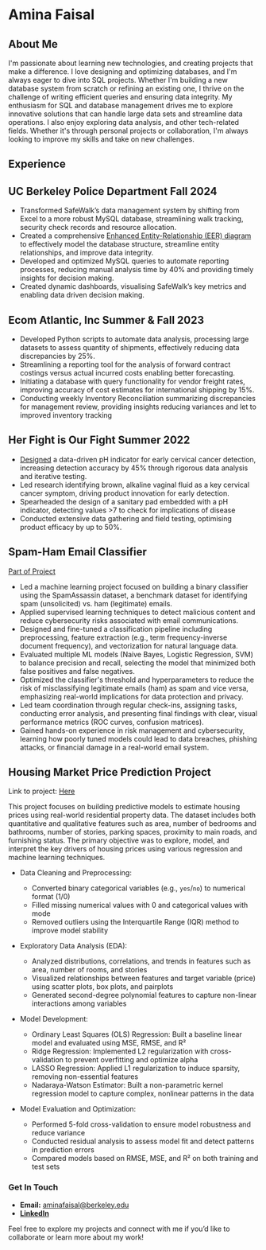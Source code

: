 # Amina Faisal

## About Me 
I'm passionate about learning new technologies, and creating projects that make a difference. I love designing and optimizing databases, and I'm always eager to dive into SQL projects. Whether I'm building a new database system from scratch or refining an existing one, I thrive on the challenge of writing efficient queries and ensuring data integrity. My enthusiasm for SQL and database management drives me to explore innovative solutions that can handle large data sets and streamline data operations. I also enjoy exploring data analysis, and other tech-related fields. Whether it's through personal projects or collaboration, I'm always looking to improve my skills and take on new challenges.

## Experience
## UC Berkeley Police Department Fall 2024
- Transformed SafeWalk’s data management system by shifting from Excel to a more robust MySQL database, streamlining
walk tracking, security check records and resource allocation.
- Created a comprehensive <a href="https://app.diagrams.net/#G1EyMGKbS_j85kPyIBEMT0kpZLHxT3anEP#%7B%22pageId%22%3A%22R2lEEEUBdFMjLlhIrx00%22%7D">Enhanced Entity-Relationship (EER) diagram</a> to effectively model the database structure, streamline entity relationships, and improve data integrity.
- Developed and optimized MySQL queries to automate reporting processes, reducing manual analysis time by 40% and
providing timely insights for decision making.
- Created dynamic dashboards, visualising SafeWalk’s key metrics and enabling data driven decision making.

## Ecom Atlantic, Inc Summer & Fall 2023
- Developed Python scripts to automate data analysis, processing large datasets to assess quantity of shipments, effectively
reducing data discrepancies by 25%.
- Streamlining a reporting tool for the analysis of forward contract costings versus actual incurred costs enabling better
forecasting.
- Initiating a database with query functionality for vendor freight rates, improving accuracy of cost estimates for
international shipping by 15%.
- Conducting weekly Inventory Reconciliation summarizing discrepancies for management review, providing insights
reducing variances and let to improved inventory tracking

## Her Fight is Our Fight Summer 2022
- <a href="https://www.icloud.com/iclouddrive/066PowQPZgMy6ruSTCX-xWCtg#Screen_Shot_2025-02-04_at_2.33.06_PM">Designed</a> a data-driven pH indicator for early cervical cancer detection, increasing detection accuracy by 45% through
rigorous data analysis and iterative testing.
- Led research identifying brown, alkaline vaginal fluid as a key cervical cancer symptom, driving product innovation for
early detection.
- Spearheaded the design of a sanitary pad embedded with a pH indicator, detecting values >7 to check for implications of
disease
- Conducted extensive data gathering and field testing, optimising product efficacy by up to 50%.

## Spam-Ham Email Classifier
<a href="https://www.icloud.com/iclouddrive/07c-h8ozNSZIN6WRdaPAvOnbQ#projB2">Part of Project</a>

- Led a machine learning project focused on building a binary classifier using the SpamAssassin dataset, a benchmark dataset for identifying spam (unsolicited) vs. ham (legitimate) emails.  
- Applied supervised learning techniques to detect malicious content and reduce cybersecurity risks associated with email communications.
- Designed and fine-tuned a classification pipeline including preprocessing, feature extraction (e.g., term frequency-inverse document frequency), and vectorization for natural language data.
- Evaluated multiple ML models (Naive Bayes, Logistic Regression, SVM) to balance precision and recall, selecting the model that minimized both false positives and false negatives.
- Optimized the classifier's threshold and hyperparameters to reduce the risk of misclassifying legitimate emails (ham) as spam and vice versa, emphasizing real-world implications for data protection and privacy.
- Led team coordination through regular check-ins, assigning tasks, conducting error analysis, and presenting final findings with clear, visual performance metrics (ROC curves, confusion matrices).
- Gained hands-on experience in risk management and cybersecurity, learning how poorly tuned models could lead to data breaches, phishing attacks, or financial damage in a real-world email system.

## Housing Market Price Prediction Project
Link to project: <a href="https://github.com/aminafaisal1/IEORPROJECT165/blob/main/project165%20(12).ipynb">Here</a>

This project focuses on building predictive models to estimate housing prices using real-world residential property data. The dataset includes both quantitative and qualitative features such as area, number of bedrooms and bathrooms, number of stories, parking spaces, proximity to main roads, and furnishing status. The primary objective was to explore, model, and interpret the key drivers of housing prices using various regression and machine learning techniques.


- Data Cleaning and Preprocessing:
  - Converted binary categorical variables (e.g., `yes`/`no`) to numerical format (1/0)  
  - Filled missing numerical values with 0 and categorical values with mode  
  - Removed outliers using the Interquartile Range (IQR) method to improve model stability

- Exploratory Data Analysis (EDA):  
  - Analyzed distributions, correlations, and trends in features such as area, number of rooms, and stories  
  - Visualized relationships between features and target variable (price) using scatter plots, box plots, and pairplots  
  - Generated second-degree polynomial features to capture non-linear interactions among variables

- Model Development:  
  - Ordinary Least Squares (OLS) Regression: Built a baseline linear model and evaluated using MSE, RMSE, and R²  
  - Ridge Regression: Implemented L2 regularization with cross-validation to prevent overfitting and optimize alpha  
  - LASSO Regression: Applied L1 regularization to induce sparsity, removing non-essential features  
  - Nadaraya-Watson Estimator: Built a non-parametric kernel regression model to capture complex, nonlinear patterns in the data

- Model Evaluation and Optimization:  
  - Performed 5-fold cross-validation to ensure model robustness and reduce variance  
  - Conducted residual analysis to assess model fit and detect patterns in prediction errors  
  - Compared models based on RMSE, MSE, and R² on both training and test sets


### Get In Touch
- **Email:** aminafaisal@berkeley.edu
- **<a href="https://www.linkedin.com/in/amina-faisal-219079274/">LinkedIn</a>**

Feel free to explore my projects and connect with me if you’d like to collaborate or learn more about my work!
